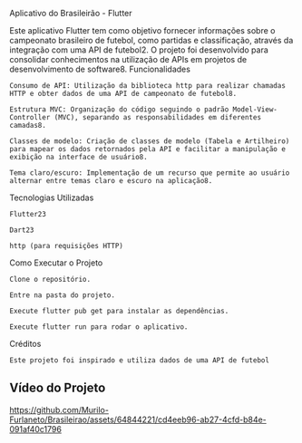 Aplicativo do Brasileirão - Flutter

Este aplicativo Flutter tem como objetivo fornecer informações sobre o campeonato brasileiro de futebol, como partidas e classificação, através da integração com uma API de futebol2. O projeto foi desenvolvido para consolidar conhecimentos na utilização de APIs em projetos de desenvolvimento de software8.
Funcionalidades

    Consumo de API: Utilização da biblioteca http para realizar chamadas HTTP e obter dados de uma API de campeonato de futebol8.

    Estrutura MVC: Organização do código seguindo o padrão Model-View-Controller (MVC), separando as responsabilidades em diferentes camadas8.

    Classes de modelo: Criação de classes de modelo (Tabela e Artilheiro) para mapear os dados retornados pela API e facilitar a manipulação e exibição na interface de usuário8.

    Tema claro/escuro: Implementação de um recurso que permite ao usuário alternar entre temas claro e escuro na aplicação8.

Tecnologias Utilizadas

    Flutter23

    Dart23

    http (para requisições HTTP)


Como Executar o Projeto

    Clone o repositório.

    Entre na pasta do projeto.

    Execute flutter pub get para instalar as dependências.

    Execute flutter run para rodar o aplicativo.

Créditos

    Este projeto foi inspirado e utiliza dados de uma API de futebol

## Vídeo do Projeto



https://github.com/Murilo-Furlaneto/Brasileirao/assets/64844221/cd4eeb96-ab27-4cfd-b84e-091af40c1796

